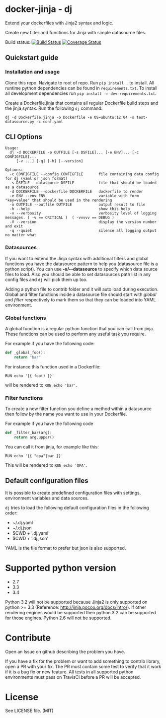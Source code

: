 # docker-jinja - dj

Extend your dockerfiles with Jinja2 syntax and logic.

Create new filter and functions for Jinja with simple datasource files.

Build status: [![Build Status](https://travis-ci.org/Grokzen/docker-jinja.svg?branch=master)](https://travis-ci.org/Grokzen/docker-jinja) [![Coverage Status](https://coveralls.io/repos/Grokzen/docker-jinja/badge.png)](https://coveralls.io/r/Grokzen/docker-jinja)


## Quickstart guide

### Installation and usage

Clone this repo. Navigate to root of repo. Run `pip install .` to install. All runtime python dependencies can be found in `requirements.txt`.
To install all development dependencies run `pip install -r dev-requirements.txt`.


Create a Dockerfile.jinja that contains all regular Dockerfile build steps and the jinja syntax. Run the following `dj` command:

```
dj -d Dockerfile.jinja -o Dockerfile -e OS=ubuntu:12.04 -s test-datasource.py -c conf.yaml
```

## CLI Options

    Usage:
      dj -d DOCKERFILE -o OUTFILE [-s DSFILE]... [-e ENV]... [-c CONFIGFILE]...
         [-v ...] [-q] [-h] [--version]

    Options:
      -c CONFIGFILE --config CONFIGFILE       file containing data config for dj (yaml or json format)
      -s DSFILE --datasource DSFILE           file that should be loaded as a datasource
      -d DOCKERFILE --dockerfile DOCKERFILE   dockerfile to render
      -e ENV --env ENV                        variable with form "key=value" that should be used in the rendering
      -o OUTFILE --outfile OUTFILE            output result to file
      -h --help                               show this help
      -v --verbosity                          verbosity level of logging messages. ( -v == CRITICAL )  ( -vvvvv == DEBUG )
      -V --version                            display the version number and exit
      -q --quiet                              silence all logging output no matter what




### Datasources

If you want to extend the Jinja syntax with additional filters and global functions you have the datasource pattern to help you (datasource file is a python script). You can use **-s/--datasource** to specify which data source files to load. Also you should be able to set datasources path list in any config files and `dj` will pick them up too.

Adding a python file to contrib folder and it will auto load during execution. Global and filter functions inside a datasource file should start with *_global_* and *_filter_* respectively to mark them so that they can be loaded into YAML environment.


### Global functions

A global function is a regular python function that you can call from jinja. These functions can be used to perform any useful task you require.

For example if you have the following code:

```python
def _global_foo():
    return "bar"
```

For instance this function used in a Dockerfile:

```
RUN echo '{{ foo() }}'
```
 will be rendered to `RUN echo 'bar'`.

### Filter functions

To create a new filter function you define a method within a datasource then follow by the name you want to use in your Dockerfile.

For example if you have the following code

```python
def _filter_bar(arg):
    return arg.upper()
```

You can call it from jinja, for example like this:

```Shell
RUN echo '{{ "opa"|bar }}'
```

This will be rendered  to `RUN echo 'OPA'`.


## Default configuration files

It is possible to create predefined configuration files with settings, environment variables and data sources.

`dj` tries to load the following default configuration files in the following order:

- ~/.dj.yaml
- ~/.dj.json
- $CWD + '.dj.yaml'
- $CWD + '.dj.json'

YAML is the file format to prefer but json is also supported.


# Supported python version

- 2.7
- 3.3
- 3.4

Python 3.2 will not be supported because Jinja2 is only supported on python >= 3.3 (Reference: http://jinja.pocoo.org/docs/intro/). If other rendering engines would be supported then python 3.2 can be supported for those engines.
Python 2.6 will not be supported.


# Contribute

Open an Issue on github describing the problem you have.

If you have a fix for the problem or want to add something to contrib library, open a PR with your fix. The PR must contain some test to verify that it work if it is a bug fix or new feature.  All tests in all supported python environments must pass on TravisCI before a PR will be accepted.


# License

See LICENSE file. (MIT)
